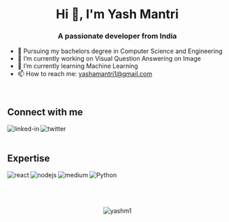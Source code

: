 
<!--
**yashm1/yashm1** is a ✨ _special_ ✨ repository because its `README.md` (this file) appears on your GitHub profile.

Here are some ideas to get you started:

- 🔭 I’m currently working on ...
- 🌱 I’m currently learning ...
- 👯 I’m looking to collaborate on ...
- 🤔 I’m looking for help with ...
- 💬 Ask me about ...
- 📫 How to reach me: ...
- 😄 Pronouns: ...
- ⚡ Fun fact: ...
-->
<h1 align="center">Hi 👋, I'm Yash Mantri</h1>
<h3 align="center">A passionate developer from India</h3>






- 🔭 Pursuing my bachelors degree in Computer Science and Engineering
- 🔭 I’m currently working on Visual Question Answering on Image
- 🌱 I’m currently learning Machine Learning
- 📫 How to reach me: yashamantri1@gmail.com

<br>


## Connect with me
[<img align="left" alt="linked-in" src="https://img.shields.io/badge/linkedin-%230077B5.svg?&style=for-the-badge&logo=linkedin&logoColor=white"/>](https://www.linkedin.com/in/yash-mantri-1006/)
[<img align="left" alt="twitter" src="https://img.shields.io/badge/twitter-%231DA1F2.svg?&style=for-the-badge&logo=twitter&logoColor=white"/>](https://twitter.com/ymantrii)

<br>
<br>

## Expertise

<img align="left" alt="react" src="https://img.shields.io/badge/react%20-%2320232a.svg?&style=for-the-badge&logo=react&logoColor=%2361DAFB" />
<img align="left" alt="nodejs" src="https://img.shields.io/badge/node.js%20-%2343853D.svg?&style=for-the-badge&logo=node.js&logoColor=white" />
<img align="left" alt="medium" src="https://img.shields.io/badge/postgres-%23316192.svg?&style=for-the-badge&logo=postgresql&logoColor=white" />
<img  align="left" alt="Python" src="https://img.icons8.com/color/48/000000/python--v1.png"/>
<br>

<br>
<br>
<br>
<p align="center">
  <img src="https://github-readme-stats.vercel.app/api/top-langs?username=yashm1&show_icons=true&locale=en&layout=compact" alt="yashm1"/>
</p>



